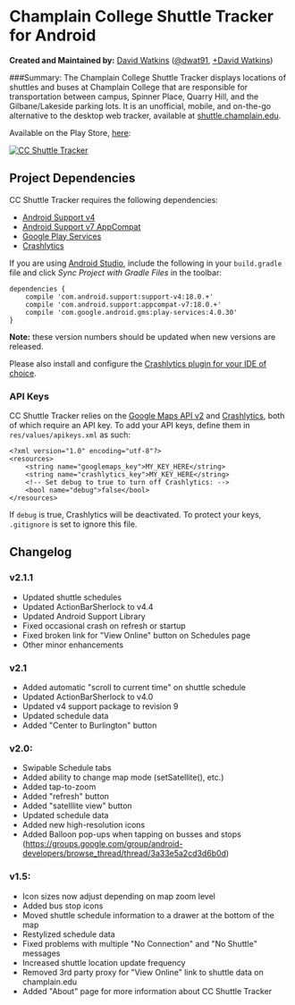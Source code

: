 # Champlain College Shuttle Tracker for Android

**Created and Maintained by:** [David Watkins](http://davidofwatkins.com/) ([@dwat91](https://twitter.com/dwat91), [+David Watkins](https://plus.google.com/104494880066441442910))

###Summary:
The Champlain College Shuttle Tracker displays locations of shuttles and buses at Champlain College that are responsible for transportation between campus, Spinner Place, Quarry Hill, and the Gilbane/Lakeside parking lots. It is an unofficial, mobile, and on-the-go alternative to the desktop web tracker, available at [shuttle.champlain.edu](http://shuttle.champlain.edu).

Available on the Play Store, [here](https://play.google.com/store/apps/details?id=dwat.ccshuttletracker):

[![CC Shuttle Tracker](https://developer.android.com/images/brand/en_generic_rgb_wo_45.png)](https://play.google.com/store/apps/details?id=dwat.ccshuttletracker)

## Project Dependencies

CC Shuttle Tracker requires the following dependencies:

* [Android Support v4](http://developer.android.com/tools/support-library/features.html#v4)
* [Android Support v7 AppCompat](http://developer.android.com/tools/support-library/features.html#v7-appcompat)
* [Google Play Services](https://developer.android.com/google/play-services/index.html?hl=en)
* [Crashlytics](https://www.crashlytics.com/)

If you are using [Android Studio](http://developer.android.com/sdk/installing/studio.html), include the following in your `build.gradle` file and click _Sync Project with Gradle Files_ in the toolbar:

	dependencies {
		compile 'com.android.support:support-v4:18.0.+'
	    compile 'com.android.support:appcompat-v7:18.0.+'
	    compile 'com.google.android.gms:play-services:4.0.30'
	}

**Note:** these version numbers should be updated when new versions are released.

Please also install and configure the [Crashlytics plugin for your IDE of choice](https://www.crashlytics.com/onboard).

### API Keys

CC Shuttle Tracker relies on the [Google Maps API v2](https://developers.google.com/maps/documentation/android/) and [Crashlytics](https://www.crashlytics.com/), both of which require an API key. To add your API keys, define them in `res/values/apikeys.xml` as such:

	<?xml version="1.0" encoding="utf-8"?>
	<resources>
	    <string name="googlemaps_key">MY_KEY_HERE</string>
	    <string name="crashlytics_key">MY_KEY_HERE</string>
	    <!-- Set debug to true to turn off Crashlytics: -->
    	<bool name="debug">false</bool>
	</resources>

If `debug` is true, Crashlytics will be deactivated. To protect your keys, `.gitignore` is set to ignore this file.

## Changelog

### v2.1.1

- Updated shuttle schedules
- Updated ActionBarSherlock to v4.4
- Updated Android Support Library
- Fixed occasional crash on refresh or startup
- Fixed broken link for "View Online" button on Schedules page
- Other minor enhancements

### v2.1

- Added automatic "scroll to current time" on shuttle schedule
- Updated ActionBarSherlock to v4.0
- Updated v4 support package to revision 9
- Updated schedule data
- Added "Center to Burlington" button

### v2.0:

- Swipable Schedule tabs
- Added ability to change map mode (setSatellite(), etc.)
- Added tap-to-zoom
- Added "refresh" button
- Added "satelllite view" button
- Updated schedule data
- Added new high-resolution icons
- Added Balloon pop-ups when tapping on busses and stops (https://groups.google.com/group/android-developers/browse_thread/thread/3a33e5a2cd3d6b0d)

### v1.5:

- Icon sizes now adjust depending on map zoom level
- Added bus stop icons
- Moved shuttle schedule information to a drawer at the bottom of the map
- Restylized schedule data
- Fixed problems with multiple "No Connection" and "No Shuttle" messages
- Increased shuttle location update frequency
- Removed 3rd party proxy for "View Online" link to shuttle data on champlain.edu
- Added "About" page for more information about CC Shuttle Tracker
